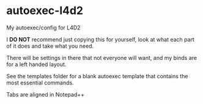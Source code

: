 # autoexec-l4d2
My autoexec/config for L4D2

I **DO NOT** recommend just copying this for yourself, look at what each part of it does and take what you need.

There will be settings in there that not everyone will want, and my binds are for a left handed layout.

See the templates folder for a blank autoexec template that contains the most essential commands.

Tabs are aligned in Notepad++
